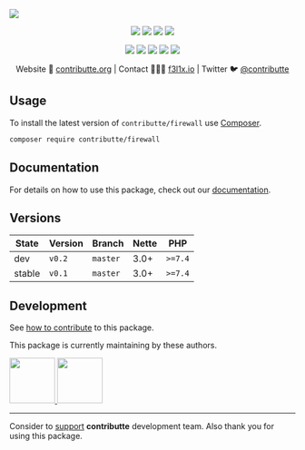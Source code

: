 ![](https://heatbadger.now.sh/github/readme/contributte/firewall/)

<p align=center>
    <a href="https://github.com/contributte/firewall/actions"><img src="https://badgen.net/github/checks/contributte/firewall"></a>
    <a href="https://coveralls.io/r/contributte/firewall"><img src="https://badgen.net/coveralls/c/github/contributte/firewall"></a>
    <a href="https://packagist.org/packages/contributte/firewall"><img src="https://badgen.net/packagist/dm/contributte/firewall"></a>
    <a href="https://packagist.org/packages/contributte/firewall"><img src="https://badgen.net/packagist/v/contributte/firewall"></a>
</p>
<p align=center>
    <a href="https://packagist.org/packages/contributte/firewall"><img src="https://badgen.net/packagist/php/contributte/firewall"></a>
    <a href="https://github.com/contributte/firewall"><img src="https://badgen.net/github/license/contributte/firewall"></a>
    <a href="https://bit.ly/ctteg"><img src="https://badgen.net/badge/support/gitter/cyan"></a>
  <a href="https://bit.ly/cttfo"><img src="https://badgen.net/badge/support/forum/yellow"></a>
  <a href="https://contributte.org/partners.html"><img src="https://badgen.net/badge/sponsor/donations/F96854"></a>
</p>

<p align=center>
    Website 🚀 <a href="https://contributte.org">contributte.org</a> | Contact 👨🏻‍💻 <a href="https://f3l1x.io">f3l1x.io</a> | Twitter 🐦 <a href="https://twitter.com/contributte">@contributte</a>
</p>

## Usage

To install the latest version of `contributte/firewall` use [Composer](https://getcomposer.com).

```bash
composer require contributte/firewall
```
## Documentation

For details on how to use this package, check out our [documentation](.docs).

## Versions

| State       | Version       | Branch   | Nette | PHP     |
|-------------|---------------|----------|-------|---------|
| dev         | `v0.2`        | `master` | 3.0+  | `>=7.4` |
| stable      | `v0.1`        | `master` | 3.0+  | `>=7.4` |

## Development

See [how to contribute](https://contributte.org/contributing.html) to this package.

This package is currently maintaining by these authors.

<a href="https://github.com/f3l1x">
  <img width="80" height="80" src="https://avatars2.githubusercontent.com/u/538058?v=3&s=80">
</a>
<a href="https://github.com/krekos">
  <img width="80" height="80" src="https://avatars2.githubusercontent.com/u/1011578?v=3&s=80">
</a>

-----

Consider to [support](https://contributte.org/partners.html) **contributte** development team.
Also thank you for using this package.
